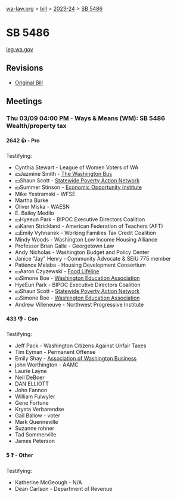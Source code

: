 [wa-law.org](/) > [bill](/bill/) > [2023-24](/bill/2023-24/) > [SB 5486](/bill/2023-24/sb/5486/)

# SB 5486
[leg.wa.gov](https://app.leg.wa.gov/billsummary?BillNumber=5486&Year=2023&Initiative=false)

## Revisions
* [Original Bill](1/)

## Meetings
### Thu 03/09 04:00 PM - Ways & Means (WM): SB 5486 Wealth/property tax
#### 2642 👍 - Pro
Testifying:
* Cynthia Stewart - League of Women Voters of WA
* 💵Jazmine Smith - [The Washington Bus](/org/the_washington_bus/)
* 💵Shaun Scott - [Statewide Poverty Action Network](/org/statewide_poverty_action_network/)
* 💵Summer Stinson - [Economic Opportunity Institute](/org/economic_opportunity_institute/)
* Mike Yestramski - WFSE
* Martha Burke
* Oliver Miska - WAESN
* E. Bailey Medilo
* 💵Hyeeun Park - BIPOC Executive Directors Coalition
* 💵Karen Strickland - American Federation of Teachers (AFT)
* 💵Emily Vyhnanek - Working Families Tax Credit Coalition
* Mindy Woods - Washington Low Income Housing Alliance
* Professor Brian Galle - Georgetown Law
* Andy Nicholas - Washington Budget and Policy Center
* Janice "Jay" Henry - Community Advocate & SEIU 775 member
* Patience Malaba - Housing Development Consortium
* 💵Aaron Czyzewski - [Food Lifeline](/org/food_lifeline/)
* 💵Simone Boe - [Washington Education Association](/org/washington_education_association/)
* HyeEun Park - BIPOC Executive Directors Coalition
* 💵Shaun Scott - [Statewide Poverty Action Network](/org/statewide_poverty_action_network/)
* 💵Simone Boe - [Washington Education Association](/org/washington_education_association/)
* Andrew Villeneuve - Northwest Progressive Institute

#### 433 👎 - Con
Testifying:
* Jeff Pack - Washington Citizens Against Unfair Taxes
* Tim Eyman - Permanent Offense
* Emily Shay - [Association of Washington Business](/org/association_of_washington_business/)
* john Worthington - AAMC
* Laurie Layne
* Neil DeBoer
* DAN ELLIOTT
* John Fannon
* William Fulwyler
* Gene Fortune
* Krysta Verbarendse
* Gail Ballow - voter
* Mark Quenneville
* Suzanne rohner
* Tad Sommerville
* James Peterson

#### 5 ❓ - Other
Testifying:
* Katherine McGeough - N/A
* Dean Carlson - Department of Revenue
